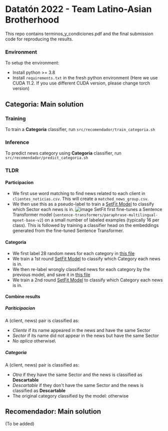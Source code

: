 # Datatón 2022 - Team Latino-Asian Brotherhood

This repo contains terminos_y_condiciones.pdf and the final submission code for reproducing the results.

### Environment

To setup the environment:
* Install python >= 3.8
* Install `requirements.txt` in the fresh python environment (Here we use CUDA 11.2. If you use different CUDA version, please change torch version)

## Categoria: Main solution

### Training
To train a **Categoria** classifier, run `src/recomendador/train_categoria.sh`

### Inference
To predict news category using **Categoria** classifier, run `src/recomendador/predict_categoria.sh`

### TLDR
#### Participacion

* We first use word matching to find news related to each client in `clientes_noticias.csv`. This will create a `matched_news_group.csv`.
* We then use this as a pseudo-label to train a [SetFit Model](https://huggingface.co/blog/setfit) to classify which Sector each news is in.
![image](https://user-images.githubusercontent.com/42331617/200150838-12907ea0-d172-47a8-adfd-28cc9baf25cb.png)
SetFit first fine-tunes a Sentence Transformer model (`sentence-transformers/paraphrase-multilingual-mpnet-base-v2`) on a small number of labeled examples (typically 16 per class). This is followed by training a classifier head on the embeddings generated from the fine-tuned Sentence Transformer.

#### Categoria
* We first label 28 random news for each category in [this file](https://github.com/ktgiahieu/dataton2022-Latino_Asian_Brotherhood/blob/khuong_categorize/src/data/archivos_auxiliares/category_label_1st_round.csv)
* We train a 1st round [SetFit Model](https://huggingface.co/blog/setfit) to classify which Category each news is in.
* We then re-label wrongly classified news for each category by the previous model, and save it in [this file](https://github.com/ktgiahieu/dataton2022-Latino_Asian_Brotherhood/blob/khuong_categorize/src/data/archivos_auxiliares/category_label_2nd_round.csv)
* We train a 2nd round [SetFit Model](https://huggingface.co/blog/setfit) to classify which Category each news is in.

#### Combine results
##### Pariticipacion
A (client, news) pair is classified as:
* *Cliente* if its name appeared in the news and have the same Sector
* *Sector* if its name did not appear in the news but have the same Sector
* *No aplica* otherwise\

##### Categoria
A (client, news) pair is classified as:
* *Otra* if they have the same Sector and the news is classified as **Descartable**
* *Descartable* if they don't have the same Sector and the news is classified as **Descartable**
* The original category classified by the model: otherwise

## Recomendador: Main solution
(To be added)
